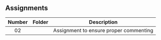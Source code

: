 ## Assignments

| Number | Folder |              Description               |
| :----: | ------ | -------------------------------------- |
|   02   |        | Assignment to ensure proper commenting |
